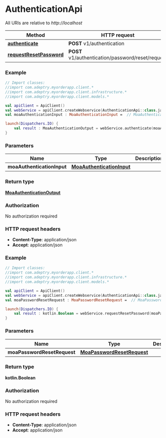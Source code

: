 # AuthenticationApi

All URIs are relative to *http://localhost*

Method | HTTP request | Description
------------- | ------------- | -------------
[**authenticate**](AuthenticationApi.md#authenticate) | **POST** v1/authentication | 
[**requestResetPassword**](AuthenticationApi.md#requestResetPassword) | **POST** v1/authentication/password/reset/request | 





### Example
```kotlin
// Import classes:
//import com.adeptry.myorderapp.client.*
//import com.adeptry.myorderapp.client.infrastructure.*
//import com.adeptry.myorderapp.client.models.*

val apiClient = ApiClient()
val webService = apiClient.createWebservice(AuthenticationApi::class.java)
val moaAuthenticationInput : MoaAuthenticationInput =  // MoaAuthenticationInput | 

launch(Dispatchers.IO) {
    val result : MoaAuthenticationOutput = webService.authenticate(moaAuthenticationInput)
}
```

### Parameters

Name | Type | Description  | Notes
------------- | ------------- | ------------- | -------------
 **moaAuthenticationInput** | [**MoaAuthenticationInput**](MoaAuthenticationInput.md)|  |

### Return type

[**MoaAuthenticationOutput**](MoaAuthenticationOutput.md)

### Authorization

No authorization required

### HTTP request headers

 - **Content-Type**: application/json
 - **Accept**: application/json




### Example
```kotlin
// Import classes:
//import com.adeptry.myorderapp.client.*
//import com.adeptry.myorderapp.client.infrastructure.*
//import com.adeptry.myorderapp.client.models.*

val apiClient = ApiClient()
val webService = apiClient.createWebservice(AuthenticationApi::class.java)
val moaPasswordResetRequest : MoaPasswordResetRequest =  // MoaPasswordResetRequest | 

launch(Dispatchers.IO) {
    val result : kotlin.Boolean = webService.requestResetPassword(moaPasswordResetRequest)
}
```

### Parameters

Name | Type | Description  | Notes
------------- | ------------- | ------------- | -------------
 **moaPasswordResetRequest** | [**MoaPasswordResetRequest**](MoaPasswordResetRequest.md)|  |

### Return type

**kotlin.Boolean**

### Authorization

No authorization required

### HTTP request headers

 - **Content-Type**: application/json
 - **Accept**: application/json

